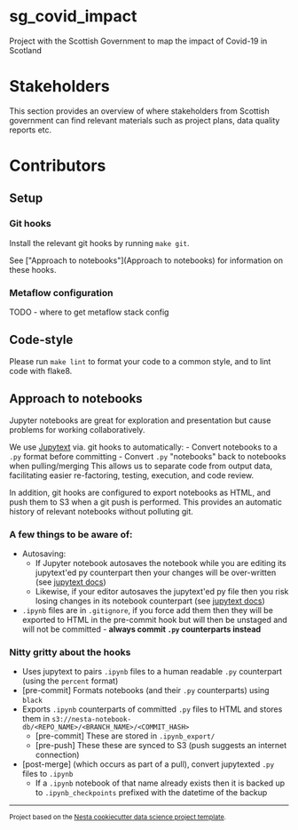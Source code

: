 sg_covid_impact
==============================

Project with the Scottish Government to map the impact of Covid-19 in Scotland

# Stakeholders

This section provides an overview of where stakeholders from Scottish government can find relevant materials such as project plans, data quality reports etc.

# Contributors

## Setup

### Git hooks

Install the relevant git hooks by running `make git`.

See ["Approach to notebooks"](Approach to notebooks) for information on these hooks.

### Metaflow configuration
TODO - where to get metaflow stack config

## Code-style

Please run `make lint` to format your code to a common style, and to lint code with flake8.

## Approach to notebooks

Jupyter notebooks are great for exploration and presentation but cause problems for working collaboratively.

We use [Jupytext](https://jupytext.readthedocs.io/en/latest/) via. git hooks to automatically:
    - Convert notebooks to a `.py` format before committing
    - Convert `.py` "notebooks" back to notebooks when pulling/merging
This allows us to separate code from output data, facilitating easier re-factoring, testing, execution, and code review.
    
In addition, git hooks are configured to export notebooks as HTML, and push them to S3 when a git push is performed. This provides an automatic history of relevant notebooks without polluting git.

### A few things to be aware of:

- Autosaving: 
  - If Jupyter notebook autosaves the notebook while you are editing its jupytext'ed py counterpart then your changes will be over-written (see [jupytext docs](https://jupytext.readthedocs.io/en/latest/paired-notebooks.html#can-i-edit-a-notebook-simultaneously-in-jupyter-and-in-a-text-editor))
  - Likewise, if your editor autosaves the jupytext'ed py file then you risk losing changes in its notebook counterpart (see [jupytext docs](https://jupytext.readthedocs.io/en/latest/paired-notebooks.html#can-i-edit-a-notebook-simultaneously-in-jupyter-and-in-a-text-editor))
- `.ipynb` files are in `.gitignore`, if you force add them then they will be exported to HTML in the pre-commit hook but will then be unstaged and will not be committed - **always commit `.py` counterparts instead**

### Nitty gritty about the hooks

- Uses jupytext to pairs `.ipynb` files to a human readable `.py` counterpart (using the `percent` format)
- [pre-commit] Formats notebooks (and their `.py` counterparts) using `black`
- Exports `.ipynb` counterparts of committed `.py` files to HTML and stores them in `s3://nesta-notebook-db/<REPO_NAME>/<BRANCH_NAME>/<COMMIT_HASH>`
  - [pre-commit] These are stored in `.ipynb_export/`
  - [pre-push] These these are synced to S3 (push suggests an internet connection)
- [post-merge] (which occurs as part of a pull), convert jupytexted `.py` files to `.ipynb`
  - If a `.ipynb` notebook of that name already exists then it is backed up to `.ipynb_checkpoints` prefixed with the datetime of the backup

--------

<p><small>Project based on the <a target="_blank" href="https://github.com/nestauk/cookiecutter-data-science-nesta">Nesta cookiecutter data science project template</a>.</small></p>
